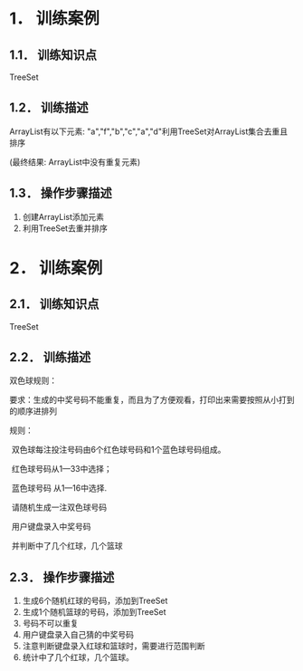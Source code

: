 # 1． 训练案例

## 1.1． 训练知识点 

TreeSet

## 1.2． 训练描述 

ArrayList有以下元素: "a","f","b","c","a","d"利用TreeSet对ArrayList集合去重且排序

(最终结果: ArrayList中没有重复元素)    

##  1.3． 操作步骤描述 

1. 创建ArrayList添加元素
2. 利用TreeSet去重并排序



#  2． 训练案例

##  2.1． 训练知识点

TreeSet

## 2.2． 训练描述

双色球规则：

要求：生成的中奖号码不能重复，而且为了方便观看，打印出来需要按照从小打到的顺序进排列

规则：

​	双色球每注投注号码由6个红色球号码和1个蓝色球号码组成。

​	红色球号码从1—33中选择；

​	蓝色球号码 从1—16中选择.

​	请随机生成一注双色球号码    

​	用户键盘录入中奖号码

​	并判断中了几个红球，几个篮球  

## 2.3． 操作步骤描述

1. 生成6个随机红球的号码，添加到TreeSet
2. 生成1个随机篮球的号码，添加到TreeSet
3. 号码不可以重复
4. 用户键盘录入自己猜的中奖号码
5. 注意判断键盘录入红球和篮球时，需要进行范围判断
6. 统计中了几个红球，几个篮球。





